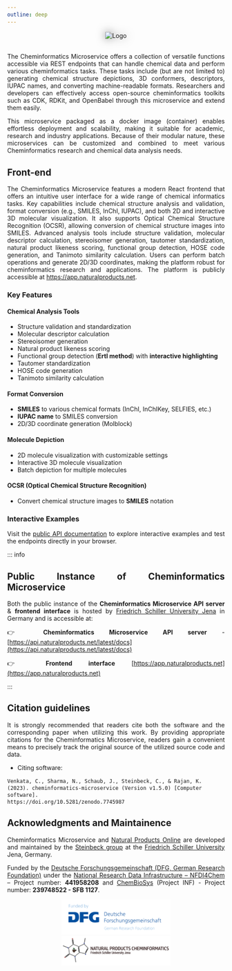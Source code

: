 ```yaml
---
outline: deep
---
```


<p align="center">
  <img align="center" src="/logo_big.png" alt="Logo" style="filter: drop-shadow(0px 0px 10px rgba(0, 0, 0, 0.5));" width="400">
</p>

<br/>

<div style="text-align: justify;">
The Cheminformatics Microservice offers a collection of versatile functions accessible via REST endpoints that can handle chemical data and perform various cheminformatics tasks. These tasks include (but are not limited to) generating chemical structure depictions, 3D conformers, descriptors, IUPAC names, and converting machine-readable formats. Researchers and developers can effectively access open-source cheminformatics toolkits such as CDK, RDKit, and OpenBabel through this microservice and extend them easily.

This microservice packaged as a docker image (container) enables effortless deployment and scalability, making it suitable for academic, research and industry applications. Because of their modular nature, these microservices can be customized and combined to meet various Cheminformatics research and chemical data analysis needs.
</div>


## Front-end 

<div style="text-align: justify;">

The Cheminformatics Microservice features a modern React frontend that offers an intuitive user interface for a wide range of chemical informatics tasks. Key capabilities include chemical structure analysis and validation, format conversion (e.g., SMILES, InChI, IUPAC), and both 2D and interactive 3D molecular visualization. It also supports Optical Chemical Structure Recognition (OCSR), allowing conversion of chemical structure images into SMILES. Advanced analysis tools include structure validation, molecular descriptor calculation, stereoisomer generation, tautomer standardization, natural product likeness scoring, functional group detection, HOSE code generation, and Tanimoto similarity calculation. Users can perform batch operations and generate 2D/3D coordinates, making the platform robust for cheminformatics research and applications. The platform is publicly accessible at https://app.naturalproducts.net.

### Key Features

#### Chemical Analysis Tools
- Structure validation and standardization  
- Molecular descriptor calculation  
- Stereoisomer generation  
- Natural product likeness scoring  
- Functional group detection (**Ertl method**) with **interactive highlighting**  
- Tautomer standardization  
- HOSE code generation  
- Tanimoto similarity calculation  

#### Format Conversion
- **SMILES** to various chemical formats (InChI, InChIKey, SELFIES, etc.)  
- **IUPAC name** to SMILES conversion  
- 2D/3D coordinate generation (Molblock)  

#### Molecule Depiction
- 2D molecule visualization with customizable settings  
- Interactive 3D molecule visualization  
- Batch depiction for multiple molecules  

#### OCSR (Optical Chemical Structure Recognition)
- Convert chemical structure images to **SMILES** notation


### Interactive Examples
Visit the [public API documentation](https://api.naturalproducts.net/latest/docs) to explore interactive examples and test the endpoints directly in your browser.


<div style="text-align: justify;">

::: info

## Public Instance of Cheminformatics Microservice
Both the  public instance of the **Cheminformatics Microservice API server** & **frontend interface** is hosted by [Friedrich Schiller University Jena](https://www.uni-jena.de) in Germany and is accessible at:

👉 **Cheminformatics Microservice API server** - [https://api.naturalproducts.net/latest/docs](https://api.naturalproducts.net/latest/docs)

👉 **Frontend interface** [https://app.naturalproducts.net](https://app.naturalproducts.net)


:::

</div>

</div>

## Citation guidelines
<div style="text-align: justify;">

It is strongly recommended that readers cite both the software and the corresponding paper when utilizing this work. By providing appropriate citations for the Cheminformatics Microservice, readers gain a convenient means to precisely track the original source of the utilized source code and data.
</div>


- Citing software:

```
Venkata, C., Sharma, N., Schaub, J., Steinbeck, C., & Rajan, K. (2023). cheminformatics-microservice (Version v1.5.0) [Computer software].
https://doi.org/10.5281/zenodo.7745987
```

## Acknowledgments and Maintainence

<div style="text-align: justify;">

Cheminformatics Microservice and [Natural Products Online](https://naturalproducts.net) are developed and maintained by the [Steinbeck group](https://cheminf.uni-jena.de) at the [Friedrich Schiller University](https://www.uni-jena.de/en/) Jena, Germany.

Funded by the [Deutsche Forschungsgemeinschaft (DFG, German Research Foundation)](https://www.dfg.de/) under the [National Research Data Infrastructure – NFDI4Chem](https://nfdi4chem.de/) – Project number: **441958208** and  [ChemBioSys](https://www.chembiosys.de/en/) (Project INF) - Project number: **239748522 - SFB 1127**.
</div>

<p align="center">
<a href="https://www.dfg.de/" target="_blank"><img src="./public/dfg_logo_schriftzug_blau_foerderung_en.gif" width="50%" alt="DFG Logo"></a>
<a href="https://cheminf.uni-jena.de/" target="_blank"><img src="https://github.com/Kohulan/DECIMER-Image-to-SMILES/blob/master/assets/CheminfGit.png?raw=true" width="50%" alt="cheminf Logo"></a></p>
